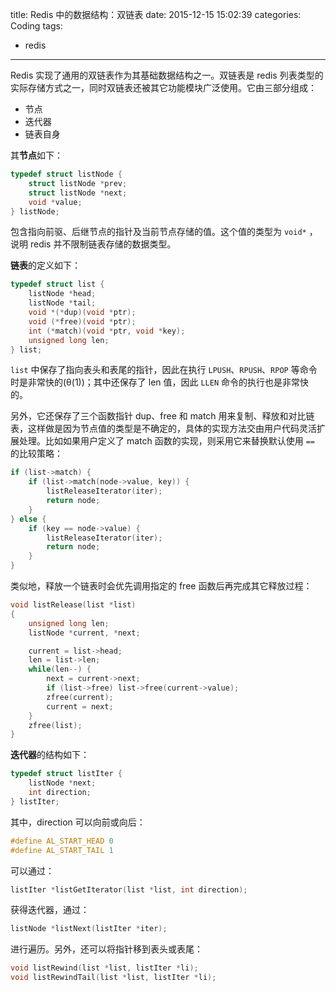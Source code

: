 title: Redis 中的数据结构：双链表
date: 2015-12-15 15:02:39
categories: Coding
tags:
 - redis
---

Redis 实现了通用的双链表作为其基础数据结构之一。双链表是 redis 列表类型的实际存储方式之一，同时双链表还被其它功能模块广泛使用。它由三部分组成：

* 节点
* 迭代器
* 链表自身

其**节点**如下：

```c
typedef struct listNode {
    struct listNode *prev;
    struct listNode *next;
    void *value;
} listNode;
```

包含指向前驱、后继节点的指针及当前节点存储的值。这个值的类型为 `void*` ，说明 redis 并不限制链表存储的数据类型。

**链表**的定义如下：

```c
typedef struct list {
    listNode *head;
    listNode *tail;
    void *(*dup)(void *ptr);
    void (*free)(void *ptr);
    int (*match)(void *ptr, void *key);
    unsigned long len;
} list;
```

`list` 中保存了指向表头和表尾的指针，因此在执行 `LPUSH`、`RPUSH`、`RPOP` 等命令时是非常快的(θ(1))；其中还保存了 len 值，因此 `LLEN` 命令的执行也是非常快的。

另外，它还保存了三个函数指针 dup、free 和 match 用来复制、释放和对比链表，这样做是因为节点值的类型是不确定的，具体的实现方法交由用户代码灵活扩展处理。比如如果用户定义了 match 函数的实现，则采用它来替换默认使用 `==` 的比较策略：

```c
if (list->match) {
    if (list->match(node->value, key)) {
        listReleaseIterator(iter);
        return node;
    }
} else {
    if (key == node->value) {
        listReleaseIterator(iter);
        return node;
    }
}
```

类似地，释放一个链表时会优先调用指定的 free 函数后再完成其它释放过程：

```c
void listRelease(list *list)
{
    unsigned long len;
    listNode *current, *next;

    current = list->head;
    len = list->len;
    while(len--) {
        next = current->next;
        if (list->free) list->free(current->value);
        zfree(current);
        current = next;
    }
    zfree(list);
}
```

**迭代器**的结构如下：

```c
typedef struct listIter {
    listNode *next;
    int direction;
} listIter;
```

其中，direction 可以向前或向后：

```c
#define AL_START_HEAD 0
#define AL_START_TAIL 1
```

可以通过：

```c
listIter *listGetIterator(list *list, int direction);
```

获得迭代器，通过：

```c
listNode *listNext(listIter *iter);
```

进行遍历。另外，还可以将指针移到表头或表尾：

```c
void listRewind(list *list, listIter *li);
void listRewindTail(list *list, listIter *li);
```


